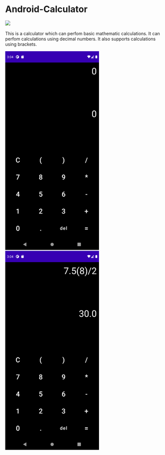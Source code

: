 # Android-Calculator

<img src="https://img.shields.io/badge/Android-3DDC84?style=for-the-badge&logo=android&logoColor=white" />

This is a calculator which can perfom basic mathematic calculations.
It can perfom calculations using decimal numbers.
It also supports calculations using brackets.


<img src="img/img-0.png" width="300px"/>          <img src="img/img-1.png" width="300px"/>

